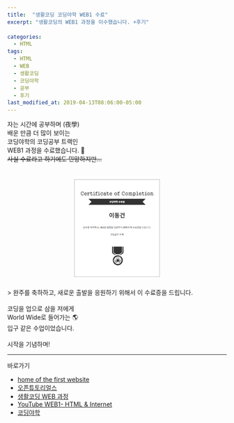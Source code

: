 ```yaml
---
title:  "생활코딩 코딩야학 WEB1 수료"
excerpt: "생활코딩의 WEB1 과정을 이수했습니다. +후기"

categories:
  - HTML
tags:
  - HTML
  - WEB
  - 생활코딩
  - 코딩야학
  - 공부
  - 후기
last_modified_at: 2019-04-13T08:06:00-05:00
---
```


자는 시간에 공부하며 (夜學)<br>
배운 만큼 더 많이 보이는<br>
코딩야학의 코딩공부 트랙인<br>
WEB1 과정을 수료했습니다. 🥳<br>
~~사실 수료라고 하기에도 민망하지만...~~<br>
<br>
<center><a href="https://cert.yah.ac/?d=%EC%BD%94%EB%94%A9%EA%B3%B5%EB%B6%80%20%ED%8A%B8%EB%9E%99&n=%EC%9D%B4%EB%8F%99%EA%B1%B4&t=2&a=%EC%BD%94%EB%94%A9%EC%95%BC%ED%95%99" target="_blank"><img src="/assets/images/cert.png" width="40%" height="40%"></a></center><br>
> 완주를 축하하고, 새로운 출발을 응원하기 위해서 이 수료증을 드립니다.
<br>
<br>
코딩을 업으로 삼을 저에게<br>
World Wide로 들어가는 🌎<br>
입구 같은 수업이었습니다.<br>
<br>
시작을 기념하며!<br>

---

바로가기

* [home of the first website](http://info.cern.ch/)   
* [오픈튜토리얼스](Opentutorials.org)   
* [생활코딩 WEB 과정](https://opentutorials.org/course/3083)   
* [YouTube WEB1- HTML & Internet](https://www.youtube.com/playlist?list=PLuHgQVnccGMDZP7FJ_ZsUrdCGH68ppvPb)   
* [코딩야학](https://coding.yah.ac/)   
